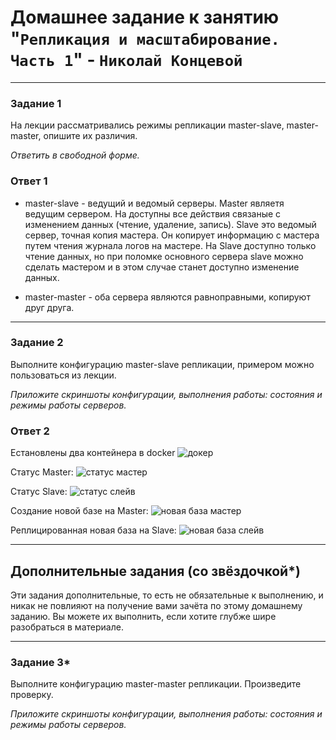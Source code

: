# Домашнее задание к занятию "`Репликация и масштабирование. Часть 1`" - `Николай Концевой`

---

### Задание 1

На лекции рассматривались режимы репликации master-slave, master-master, опишите их различия.

*Ответить в свободной форме.*



### Ответ 1

- master-slave - ведущий и ведомый серверы. Master являетя ведущим сервером. На доступны все действия связаные с изменением данных (чтение, удаление, запись). Slave это ведомый сервер, точная копия мастера. Он копирует информацию с мастера путем чтения журнала логов на мастере. На Slave доступно только чтение данных, но при поломке основного сервера slave можно сделать мастером и в этом случае станет доступно изменение данных.

- master-master - оба сервера являются равноправными, копируют друг друга.

---


### Задание 2

Выполните конфигурацию master-slave репликации, примером можно пользоваться из лекции.

*Приложите скриншоты конфигурации, выполнения работы: состояния и режимы работы серверов.*

### Ответ 2

Eстановлены два контейнера в docker
![докер](https://github.com/Stitchzxz/homework_netology/blob/main/screen/docker_ps.png)

Статус Master:
![статус мастер](https://github.com/Stitchzxz/homework_netology/blob/main/screen/status_master.png)

Статус Slave:
![статус слейв](https://github.com/Stitchzxz/homework_netology/blob/main/screen/status_slave.png)

Создание новой базе на Master:
![новая база мастер](https://github.com/Stitchzxz/homework_netology/blob/main/screen/master-db.png)

Реплицированная новая база на Slave:
![новая база слейв](https://github.com/Stitchzxz/homework_netology/blob/main/screen/slave-db.png)

---

## Дополнительные задания (со звёздочкой*)
Эти задания дополнительные, то есть не обязательные к выполнению, и никак не повлияют на получение вами зачёта по этому домашнему заданию. Вы можете их выполнить, если хотите глубже шире разобраться в материале.

---

### Задание 3* 

Выполните конфигурацию master-master репликации. Произведите проверку.

*Приложите скриншоты конфигурации, выполнения работы: состояния и режимы работы серверов.*